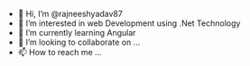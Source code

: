 - 👋 Hi, I’m @rajneeshyadav87
- 👀 I’m interested in web Development using .Net Technology
- 🌱 I’m currently learning Angular
- 💞️ I’m looking to collaborate on ...
- 📫 How to reach me ...

<!---
rajneeshyadav87/rajneeshyadav87 is a ✨ special ✨ repository because its `README.md` (this file) appears on your GitHub profile.
You can click the Preview link to take a look at your changes.
--->
